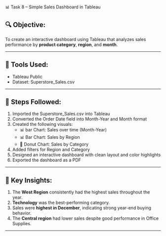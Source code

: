  📊 Task 8 – Simple Sales Dashboard in Tableau

## 🔍 Objective:
To create an interactive dashboard using Tableau that analyzes sales performance by **product category**, **region**, and **month**.

---

## 🧰 Tools Used:
- Tableau Public
- Dataset: Superstore_Sales.csv

---

## 📌 Steps Followed:

1. Imported the Superstore_Sales.csv into Tableau
2. Converted the Order Date field into Month-Year and Month format
3. Created the following visuals:
   - 📊 bar Chart: Sales over time (Month-Year)
   - 📊 Bar Chart: Sales by Region
   - 🍩 Donut Chart: Sales by Category
4. Added filters for Region and Category
5. Designed an interactive dashboard with clean layout and color highlights
6. Exported the dashboard as a PDF

---

## 🔎 Key Insights:
1. The **West Region** consistently had the highest sales throughout the year.
2. **Technology** was the best-performing category.
3. Sales were **highest in December**, indicating strong year-end buying behavior.
4. The **Central region** had lower sales despite good performance in Office Supplies.

---


